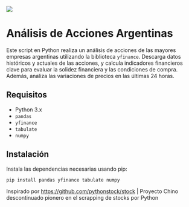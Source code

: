 <img src="https://i.imgur.com/tr572jf.png"></img>
# Análisis de Acciones Argentinas

Este script en Python realiza un análisis de acciones de las mayores empresas argentinas utilizando la biblioteca `yfinance`. Descarga datos históricos y actuales de las acciones, y calcula indicadores financieros clave para evaluar la solidez financiera y las condiciones de compra. Además, analiza las variaciones de precios en las últimas 24 horas.

## Requisitos

- Python 3.x
- `pandas`
- `yfinance`
- `tabulate`
- `numpy`

## Instalación

Instala las dependencias necesarias usando pip:

```bash
pip install pandas yfinance tabulate numpy

```

Inspirado por https://github.com/pythonstock/stock | Proyecto Chino descontinuado pionero en el scrapping de stocks por Python
